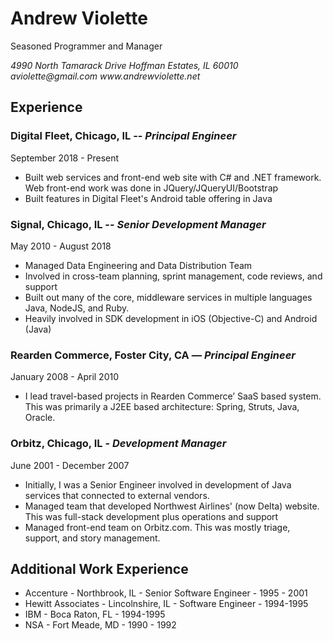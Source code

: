 # Andrew Violette
Seasoned Programmer and Manager

<address>4990 North Tamarack Drive  
Hoffman Estates, IL  60010  
aviolette@gmail.com  
www.andrewviolette.net</address>

## Experience

### Digital Fleet, Chicago, IL -- _Principal Engineer_
September 2018 - Present  
* Built web services and front-end web site with C# and .NET framework.  Web front-end work was done in JQuery/JQueryUI/Bootstrap
* Built features in Digital Fleet's Android table offering in Java

### Signal, Chicago, IL -- _Senior Development Manager_
May 2010 - August 2018
* Managed Data Engineering and Data Distribution Team
* Involved in cross-team planning, sprint management, code reviews, and support
* Built out many of the core, middleware services in multiple languages Java, NodeJS, and Ruby.
* Heavily involved in SDK development in iOS (Objective-C) and Android (Java)

### Rearden Commerce, Foster City, CA — _Principal Engineer_
January 2008 - April 2010
* I lead travel-based projects in Rearden Commerce’ SaaS based system. This was primarily a J2EE based architecture: Spring, Struts, Java, Oracle.

### Orbitz, Chicago, IL - _Development Manager_
June 2001 - December 2007
* Initially, I was a Senior Engineer involved in development of Java services that connected to external vendors.
* Managed team that developed Northwest Airlines' (now Delta) website.  This was full-stack development plus operations and support
* Managed front-end team on Orbitz.com.  This was mostly triage, support, and story management.

## Additional Work Experience

* Accenture - Northbrook, IL - Senior Software Engineer - 1995 - 2001 
* Hewitt Associates - Lincolnshire, IL - Software Engineer - 1994-1995 
* IBM - Boca Raton, FL - 1994-1995
* NSA - Fort Meade, MD - 1990 - 1992




